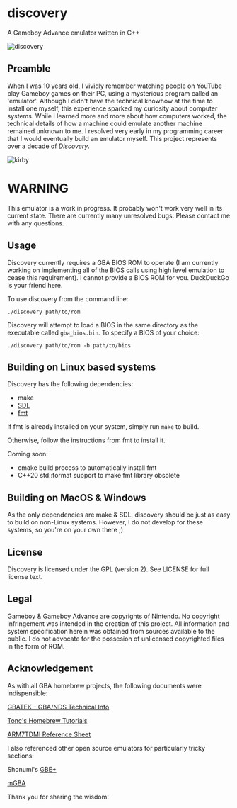 # discovery
A Gameboy Advance emulator written in C++

![discovery](assets/discovery.png)

## Preamble
When I was 10 years old, I vividly remember watching people on YouTube play Gameboy games on their PC, using a mysterious program called an 'emulator'. Although I didn't have the technical knowhow at the time to install one myself, this experience sparked my curiosity about computer systems. While I learned more and more about how computers worked, the technical details of how a machine could emulate another machine remained unknown to me. I resolved very early in my programming career that I would eventually build an emulator myself. This project represents over a decade of *Discovery*.

![kirby](assets/kirby_gameplay.png)

# WARNING
This emulator is a work in progress. It probably won't work very well in its current state. There are currently many unresolved bugs. Please contact me with any questions.

## Usage
Discovery currently requires a GBA BIOS ROM to operate (I am currently working on implementing all of the BIOS calls using high level emulation to cease this requirement). I cannot provide a BIOS ROM for you. DuckDuckGo is your friend here.

To use discovery from the command line:

`./discovery path/to/rom`

Discovery will attempt to load a BIOS in the same directory as the executable called `gba_bios.bin`. To specify a BIOS of your choice:

`./discovery path/to/rom -b path/to/bios`

## Building on Linux based systems
Discovery has the following dependencies:
- make
- [SDL](https://www.libsdl.org)
- [fmt](https://www.github.com/fmtlib/fmt)

If fmt is already installed on your system, simply run `make` to build.

Otherwise, follow the instructions from fmt to install it.

Coming soon:
- cmake build process to automatically install fmt
- C++20 std::format support to make fmt library obsolete 

## Building on MacOS & Windows
As the only dependencies are make & SDL, discovery should be just as easy to build on non-Linux systems. However, I do not develop for these systems, so you're on your own there ;)

## License
Discovery is licensed under the GPL (version 2). See LICENSE for full license text.

## Legal
Gameboy & Gameboy Advance are copyrights of Nintendo. No copyright infringement was intended in the creation of this project. All information and system specification herein was obtained from sources available to the public. I do not advocate for the possesion of unlicensed copyrighted files in the form of ROM.

## Acknowledgement
As with all GBA homebrew projects, the following documents were indispensible:

[GBATEK - GBA/NDS Technical Info](https://problemkaputt.de/gbatek.htm)

[Tonc's Homebrew Tutorials](https://www.coranac.com/tonc/text/toc.htm)

[ARM7TDMI Reference Sheet](https://www.dwedit.org/files/ARM7TDMI.pdf)

I also referenced other open source emulators for particularly tricky sections:

Shonumi's [GBE+](https://github.com/shonumi/gbe-plus/)

[mGBA](https://github.com/mgba-emu/mgba)

Thank you for sharing the wisdom!
